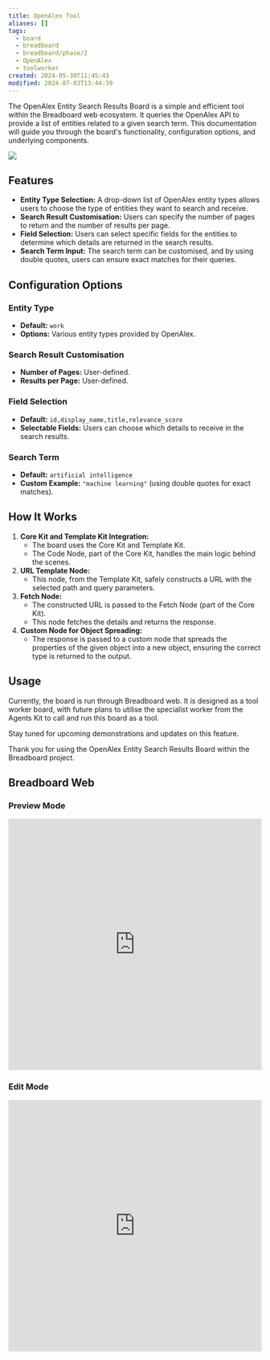 ```yaml
---
title: OpenAlex Tool
aliases: []
tags:
  - board
  - breadboard
  - breadboard/phase/2
  - OpenAlex
  - toolworker
created: 2024-05-30T11:45:43
modified: 2024-07-03T13:44:39
---
```


The OpenAlex Entity Search Results Board is a simple and efficient tool within the Breadboard web ecosystem. It queries the OpenAlex API to provide a list of entities related to a given search term. This documentation will guide you through the board's functionality, configuration options, and underlying components.

![](https://youtu.be/HXbsFOdww-I)

## Features

- **Entity Type Selection:** A drop-down list of OpenAlex entity types allows users to choose the type of entities they want to search and receive.
- **Search Result Customisation:** Users can specify the number of pages to return and the number of results per page.
- **Field Selection:** Users can select specific fields for the entities to determine which details are returned in the search results.
- **Search Term Input:** The search term can be customised, and by using double quotes, users can ensure exact matches for their queries.

## Configuration Options

### Entity Type

- **Default:** `work`
- **Options:** Various entity types provided by OpenAlex.

### Search Result Customisation

- **Number of Pages:** User-defined.
- **Results per Page:** User-defined.

### Field Selection

- **Default:** `id,display_name,title,relevance_score`
- **Selectable Fields:** Users can choose which details to receive in the search results.

### Search Term

- **Default:** `artificial intelligence`
- **Custom Example:** `"machine learning"` (using double quotes for exact matches).

## How It Works

1. **Core Kit and Template Kit Integration:**
   - The board uses the Core Kit and Template Kit.
   - The Code Node, part of the Core Kit, handles the main logic behind the scenes.
2. **URL Template Node:**
   - This node, from the Template Kit, safely constructs a URL with the selected path and query parameters.
3. **Fetch Node:**
   - The constructed URL is passed to the Fetch Node (part of the Core Kit).
   - This node fetches the details and returns the response.
4. **Custom Node for Object Spreading:**
   - The response is passed to a custom node that spreads the properties of the given object into a new object, ensuring the correct type is returned to the output.

## Usage

Currently, the board is run through Breadboard web. It is designed as a tool worker board, with future plans to utilise the specialist worker from the Agents Kit to call and run this board as a tool.

Stay tuned for upcoming demonstrations and updates on this feature.

Thank you for using the OpenAlex Entity Search Results Board within the Breadboard project.

## Breadboard Web

### Preview Mode

<iframe src="https://breadboard-ai.web.app/?board=https://raw.githubusercontent.com/breadboard-ai/breadboard/main/packages/visual-editor/public/example-boards/open-alex-entity-search-list.json&embed" style="width: 100%; height: 500px; border: 0;"></iframe>

### Edit Mode

<iframe src="https://breadboard-ai.web.app/?board=https://raw.githubusercontent.com/breadboard-ai/breadboard/main/packages/visual-editor/public/example-boards/open-alex-entity-search-list.json&embed&edit" style="width: 100%; height: 500px; border: 0;"></iframe>
